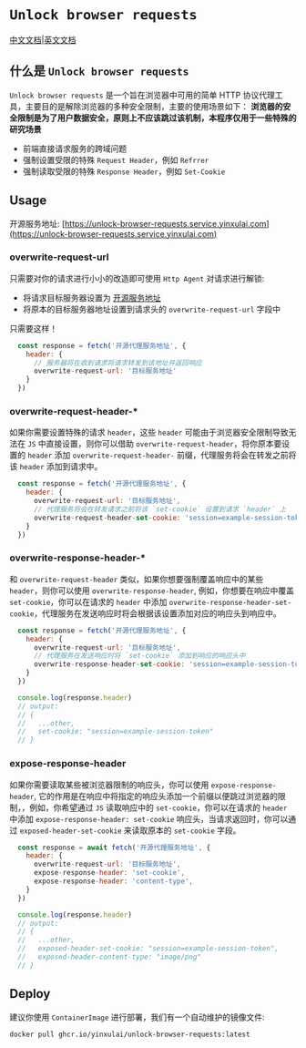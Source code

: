 # `Unlock browser requests`

[中文文档](https://github.com/yinxulai/unlock-browser-requests/blob/main/README_CN.md)|[英文文档](https://github.com/yinxulai/unlock-browser-requests/blob/main/README.md)

## 什么是 `Unlock browser requests`

`Unlock browser requests` 是一个旨在浏览器中可用的简单 HTTP 协议代理工具，主要目的是解除浏览器的多种安全限制，主要的使用场景如下：
**浏览器的安全限制是为了用户数据安全，原则上不应该跳过该机制，本程序仅用于一些特殊的研究场景**

- 前端直接请求服务的跨域问题
- 强制设置受限的特殊 `Request Header`，例如 `Refrrer`
- 强制读取受限的特殊 `Response Header`，例如 `Set-Cookie`

## Usage

开源服务地址: [https://unlock-browser-requests.service.yinxulai.com](https://unlock-browser-requests.service.yinxulai.com)

### overwrite-request-url

只需要对你的请求进行小小的改造即可使用 `Http Agent` 对请求进行解锁:

- 将请求目标服务器设置为 [开源服务地址](#usage)
- 将原本的目标服务器地址设置到请求头的 `overwrite-request-url` 字段中

只需要这样！

```js
  const response = fetch('开源代理服务地址', {
    header: {
      // 服务器将在收到请求将请求转发到该地址并返回响应
      overwrite-request-url: '目标服务地址'
    }
  })
```

### overwrite-request-header-*

如果你需要设置特殊的请求 `header`，这些 `header` 可能由于浏览器安全限制导致无法在 `JS` 中直接设置，则你可以借助 `overwrite-request-header`，将你原本要设置的 `header` 添加 `overwrite-request-header-` 前缀，代理服务将会在转发之前将该 `header` 添加到请求中。

```js
  const response = fetch('开源代理服务地址', {
    header: {
      overwrite-request-url: '目标服务地址',
      // 代理服务将会在转发请求之前将该 `set-cookie` 设置到请求 `header` 上
      overwrite-request-header-set-cookie: 'session=example-session-token'
    }
  })
```

### overwrite-response-header-*

和 `overwrite-request-header` 类似，如果你想要强制覆盖响应中的某些 `header`，则你可以使用 `overwrite-response-header`,
例如，你想要在响应中覆盖 `set-cookie`，你可以在请求的 `header` 中添加 `overwrite-response-header-set-cookie`，代理服务在发送响应时将会根据该设置添加对应的响应头到响应中。

```js
  const response = fetch('开源代理服务地址', {
    header: {
      overwrite-request-url: '目标服务地址',
      // 代理服务在发送响应时将 `set-cookie` 添加到响应的响应头中
      overwrite-response-header-set-cookie: 'session=example-session-token'
    }
  })

  console.log(response.header)
  // output:
  // {
  //   ...other,
  //   set-cookie: "session=example-session-token"
  // }
```

### expose-response-header

如果你需要读取某些被浏览器限制的响应头，你可以使用 `expose-response-header`, 它的作用是在响应中将指定的响应头添加一个前缀以便跳过浏览器的限制，，例如，你希望通过 `JS` 读取响应中的 `set-cookie`，你可以在请求的 `header` 中添加 `expose-response-header: set-cookie` 响应头，当请求返回时，你可以通过 `exposed-header-set-cookie` 来读取原本的 `set-cookie` 字段。

```js
  const response = await fetch('开源代理服务地址', {
    header: {
      overwrite-request-url: '目标服务地址',
      expose-response-header: 'set-cookie',
      expose-response-header: 'content-type',
    }
  })

  console.log(response.header)
  // output:
  // {
  //   ...other,
  //   exposed-header-set-cookie: "session=example-session-token",
  //   exposed-header-content-type: "image/png"
  // }
```

## Deploy

建议你使用 `ContainerImage` 进行部署，我们有一个自动维护的镜像文件:

```bash
docker pull ghcr.io/yinxulai/unlock-browser-requests:latest
```
